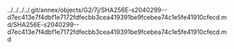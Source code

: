 ../../../../.git/annex/objects/G2/7j/SHA256E-s2040299--d7ec413e7f4dbf1e7172fdfecbb3cea419391be9fcebea74c1e5fe41910cfecd.md/SHA256E-s2040299--d7ec413e7f4dbf1e7172fdfecbb3cea419391be9fcebea74c1e5fe41910cfecd.md
